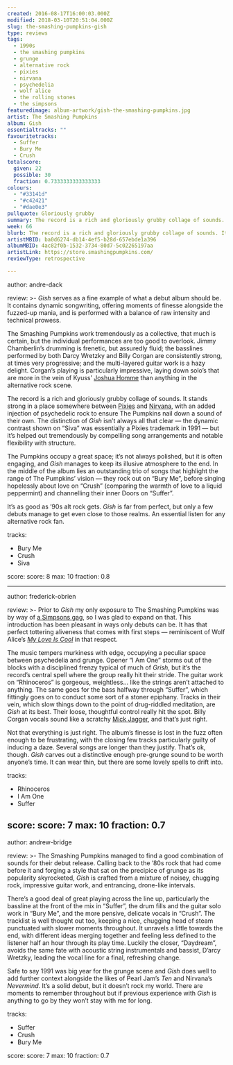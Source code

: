 ```yaml
---
created: 2016-08-17T16:00:03.000Z
modified: 2018-03-10T20:51:04.000Z
slug: the-smashing-pumpkins-gish
type: reviews
tags:
  - 1990s
  - the smashing pumpkins
  - grunge
  - alternative rock
  - pixies
  - nirvana
  - psychedelia
  - wolf alice
  - the rolling stones
  - the simpsons
featuredimage: album-artwork/gish-the-smashing-pumpkins.jpg
artist: The Smashing Pumpkins
album: Gish
essentialtracks: ""
favouritetracks:
  - Suffer
  - Bury Me
  - Crush
totalscore:
  given: 22
  possible: 30
  fraction: 0.7333333333333333
colours:
  - "#33141d"
  - "#c42421"
  - "#dae0e3"
pullquote: Gloriously grubby
summary: The record is a rich and gloriously grubby collage of sounds. It stands strong in a place somewhere between Pixies and Nirvana, with an added injection of psychedelic rock to ensure The Pumpkins nail down a sound of their own.
week: 66
blurb: The record is a rich and gloriously grubby collage of sounds. It stands somewhere between Pixies and Nirvana, with an added injection of psychedelic rock.
artistMBID: ba0d6274-db14-4ef5-b28d-657ebde1a396
albumMBID: 4ac82f0b-1532-3734-80d7-5c02265197aa
artistLink: https://store.smashingpumpkins.com/
reviewType: retrospective

---
```


author: andre-dack

review: >-
  *Gish* serves as a fine example of what a debut album should be. It contains dynamic songwriting, offering moments of finesse alongside the fuzzed-up mania, and is performed with a balance of raw intensity and technical prowess. 
  
  The Smashing Pumpkins work tremendously as a collective, that much is certain, but the individual performances are too good to overlook. Jimmy Chamberlin’s drumming is frenetic, but assuredly fluid; the basslines performed by both Darcy Wretzky and Billy Corgan are consistently strong, at times very progressive; and the multi-layered guitar work is a hazy delight. Corgan’s playing is particularly impressive, laying down solo’s that are more in the vein of Kyuss’ [Joshua Homme](https://youtu.be/P3kM58n2ceE?t=1m20s) than anything in the alternative rock scene. 
  
  The record is a rich and gloriously grubby collage of sounds. It stands strong in a place somewhere between [Pixies](/reviews/pixies-doolittle/) and [Nirvana](/reviews/nirvana-in-utero/), with an added injection of psychedelic rock to ensure The Pumpkins nail down a sound of their own. The distinction of *Gish* isn’t always all that clear — the dynamic contrast shown on “Siva” was essentially a Pixies trademark in 1991 — but it’s helped out tremendously by compelling song arrangements and notable flexibility with structure. 
  
  The Pumpkins occupy a great space; it’s not always polished, but it is often engaging, and *Gish* manages to keep its illusive atmosphere to the end. In the middle of the album lies an outstanding trio of songs that highlight the range of The Pumpkins’ vision — they rock out on “Bury Me”, before singing hopelessly about love on “Crush” (comparing the warmth of love to a liquid peppermint) and channelling their inner Doors on “Suffer”. 
  
  It’s as good as ’90s alt rock gets. *Gish* is far from perfect, but only a few debuts manage to get even close to those realms. An essential listen for any alternative rock fan.

tracks:
  - Bury Me
  - ­Crush
  - ­Siva

score:
  score: 8
  max: 10
  fraction: 0.8

---
author: frederick-obrien

review: >-
  Prior to *Gish* my only exposure to The Smashing Pumpkins was by way of [a Simpsons gag](https://youtu.be/R0kXDBXSu80?t=1m37s), so I was glad to expand on that. This introduction has been pleasant in ways only debuts can be. It has that perfect tottering aliveness that comes with first steps — reminiscent of Wolf Alice’s [*My Love Is Cool*](/reviews/wolf-alice-my-love-is-cool/) in that respect. 
  
  The music tempers murkiness with edge, occupying a peculiar space between psychedelia and grunge. Opener “I Am One” storms out of the blocks with a disciplined frenzy typical of much of *Grish*, but it’s the record’s central spell where the group really hit their stride. The guitar work on “Rhinoceros” is gorgeous, weightless... like the strings aren’t attached to anything. The same goes for the bass halfway through “Suffer”, which fittingly goes on to conduct some sort of a stoner epiphany. Tracks in their vein, which slow things down to the point of drug-riddled meditation, are *Gish* at its best. Their loose, thoughtful control really hit the spot. Billy Corgan vocals sound like a scratchy [Mick Jagger](/reviews/the-rolling-stones-let-it-bleed), and that’s just right. 
  
  Not that everything is just right. The album’s finesse is lost in the fuzz often enough to be frustrating, with the closing few tracks particularly guilty of inducing a daze. Several songs are longer than they justify. That’s ok, though. *Gish* carves out a distinctive enough pre-grunge sound to be worth anyone’s time. It can wear thin, but there are some lovely spells to drift into.

tracks:
  - Rhinoceros
  - ­I Am One
  - ­Suffer

score:
  score: 7
  max: 10
  fraction: 0.7
---
author: andrew-bridge

review: >-
  The Smashing Pumpkins managed to find a good combination of sounds for their debut release. Calling back to the ’80s rock that had come before it and forging a style that sat on the precipice of grunge as its popularity skyrocketed, *Gish* is crafted from a mixture of noisey, chugging rock, impressive guitar work, and entrancing, drone-like intervals. 
  
  There’s a good deal of great playing across the line up, particularly the bassline at the front of the mix in “Suffer”, the drum fills and the guitar solo work in “Bury Me”, and the more pensive, delicate vocals in “Crush”. The tracklist is well thought out too, keeping a nice, chugging head of steam punctuated with slower moments throughout. It unravels a little towards the end, with different ideas merging together and feeling less defined to the listener half an hour through its play time. Luckily the closer, “Daydream”, avoids the same fate with acoustic string instrumentals and bassist, D’arcy Wretzky, leading the vocal line for a final, refreshing change. 
  
  Safe to say 1991 was big year for the grunge scene and *Gish* does well to add further context alongside the likes of Pearl Jam’s *Ten* and Nirvana’s *Nevermind*. It’s a solid debut, but it doesn’t rock my world. There are moments to remember throughout but if previous experience with *Gish* is anything to go by they won’t stay with me for long.

tracks:
  - Suffer
  - ­Crush
  - ­Bury Me

score:
  score: 7
  max: 10
  fraction: 0.7
